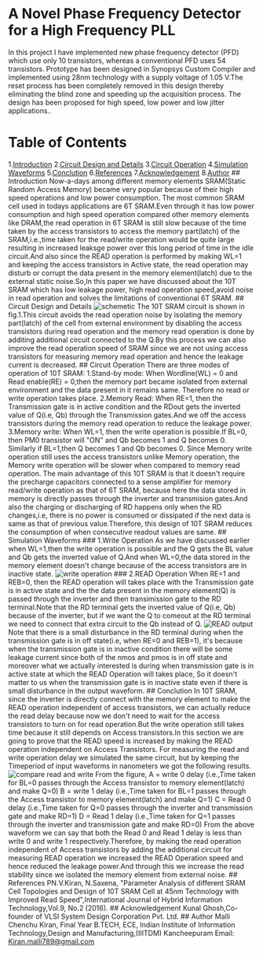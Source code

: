 # A Novel Phase Frequency Detector for a High Frequency PLL
In this project I have implemented new phase frequency detector (PFD) which use only 10 transistors, whereas a
conventional PFD uses 54 transistors. Prototype has been designed in Synopsys Custom Compiler  and implemented
 using 28nm technology with a supply voltage of 1.05 V.The reset process has been completely removed
in this design thereby eliminating the blind zone and speeding up the acquisition process. The design has been proposed for
high speed, low power and low jitter applications.. 
# Table of Contents 
1.[Introduction](#Introduction) 2.[Circuit Design and Details](#Circuit-Design-and-Details) 3.[Circuit Operation](#Circuit-Operation) 4.[Simulation Waveforms](#Simulation-Waveforms) 5.[Conclution](#Conclution) 6.[References](#References) 7.[Acknowledgement](#Acknowledgement) 8.[Author](#Author) ## Introduction Now-a-days among different memory elements SRAM(Static Random Access Memory) became very popular because of their high speed operations and low power consumption. The most common SRAM cell used in todays applications are 6T SRAM.Even through it has low power consumption and high speed operation compared other memory elements like DRAM,the read operation in 6T SRAM is still slow because of the time taken by the access transistors to access the memory part(latch) of the SRAM,i.e.,time taken for the read/write operation would be quite large resulting in increased leaksge power over this long period of time in the idle circuit.And also since the READ operation is performed by making WL=1 and keeping the access transistors in Active state, the read operation may disturb or corrupt the data present in the memory element(latch) due to the external static noise.So,In this paper we have discussed about the 10T SRAM which has low leakage power, high read operation speed,avoid noise in read operation and solves the limitations of conventional 6T SRAM. ## Circuit Design and Details ![schemetic](https://user-images.githubusercontent.com/99113992/152672756-90464ca6-c8ab-463e-8705-fd436b57b6cb.PNG) The 10T SRAM circuit is shown in fig.1.This circuit avoids the read operation noise by isolating the memory part(latch) of the cell from external environment by disabling the access transistors during read operation and the memory read operation is done by additing additional circuit connected to the Q.By this process we can also improve the read operation speed of SRAM since we are not using access transistors for measuring memory read operation and hence the leakage current is decreased. ## Circuit Operation There are three modes of operation of 10T SRAM: 1.Stand-by mode: When Wordline(WL) = 0 and Read enable(RE) = 0,then the memory part became isolated from external environment and the data present in it remains same. Therefore no read or write operation takes place. 2.Memory Read: When RE=1, then the Transmission gate is in active condition and the RDout gets the inverted value of Q(i.e, Qb) through the Transmission gates.And we off the access transistors during the memory read operation to reduce the leakage power. 3.Memory write: When WL=1, then the write operation is possible.If BL=0, then PM0 transistor will "ON" and Qb becomes 1 and Q becomes 0. Similarly if BL=1,then Q becomes 1 and Qb becomes 0. Since Memory write operation still uses the access transistors unlike Memory operation, the Memory write operation will be slower when compared to memory read operation. The main advantage of this 10T SRAM is that it doesn't require the precharge capacitors connected to a sense amplifier for memory read/write operation as that of 6T SRAM, because here the data stored in memory is directly passes through the inverter and transmision gates.And also the charging or discharging of RD happens only when the RD changes,i.e, there is no power is consumed or dissipated if the next data is same as that of previous value.Therefore, this design of 10T SRAM reduces the consumption of when consecutive readout values are same. ## Simulation Waveforms ### 1.Write Operation As we have discussed earlier when WL=1,then the write operation is possible and the Q gets the BL value and Qb gets the inverted value of Q.And when WL=0,the data stored in the memory element doesn't change because of the access transistors are in inactive state. ![write operation](https://user-images.githubusercontent.com/99113992/152926807-6d204d6f-d516-4b4b-bc15-90d63d32310e.PNG) ### 2.READ Operation When RE=1 and REB=0, then the READ operation will takes place with the Transmission gate is in active state and the the data present in the memory element(Q) is passed through the inverter and then transimission gate to the RD terminal.Note that the RD terminal gets the inverted value of Q(i.e, Qb) because of the inverter, but if we want the Q to comeout at the RD terminal we need to connect that extra circuit to the Qb instead of Q. ![READ output](https://user-images.githubusercontent.com/99113992/152926529-253768c3-2502-4da1-b278-3e1437624971.PNG) Note that there is a small disturbance in the RD terminal during when the transmission gate is in off state(i.e, when RE=0 and REB=1), it's because when the transmission gate is in inactive condition there will be some leakage current since both of the nmos and pmos is in off state and moreover what we actually interested is during when transmission gate is in active state at which the READ Operation will takes place, So it doesn't matter to us when the transmission gate is in inactive state even if there is small disturbance in the output waveform. ## Conclution In 10T SRAM, since the inverter is directly connect with the memory element to make the READ operation independent of access transistors, we can actually reduce the read delay because now we don't need to wait for the access transistors to turn on for read operation.But the write operation still takes time because it still depends on Access transistors.In this section we are going to prove that the READ speed is increased by making the READ operation independent on Access Transistors. For measuring the read and write operation delay we simulated the same circuit, but by keeping the Timeperiod of input waveforms in nanometers we got the following results. ![compare read and write](https://user-images.githubusercontent.com/99113992/152933868-f7727778-3dd6-4ef7-bc85-453e18634cd9.png) From the figure, A = write 0 delay (i.e.,Time taken for BL=0 passes through the Access transistor to memory element(latch) and make Q=0) B = write 1 delay (i.e.,Time taken for BL=1 passes through the Access transistor to memory element(latch) and make Q=1) C = Read 0 delay (i.e.,Time taken for Q=0 passes through the inverter and transmission gate and make RD=1) D = Read 1 delay (i.e.,Time taken for Q=1 passes through the inverter and transmission gate and make RD=0) From the above waveform we can say that both the Read 0 and Read 1 delay is less than write 0 and write 1 respectively.Therefore, by making the read operation independent of Access transistors by adding the additional circuit for measuring READ operation we increased the READ Operation speed and hence reduced the leakage power.And through this we increase the read stability since we isolated the memory element from external noise. ## References PN.V.Kiran, N.Saxena, "Parameter Analysis of different SRAM Cell Topologies and Design of 10T SRAM Cell at 45nm Technology with Improved Read Speed",International Journal of Hybrid Information Technology,Vol.9, No.2 (2016). ## Acknowledgement Kunal Ghosh,Co-founder of VLSI System Design Corporation Pvt. Ltd. ## Author Malli Chenchu Kiran, Final Year B.TECH, ECE, Indian Institute of Information Technology,Design and Manufacturing,(IIITDM) Kancheepuram Email: Kiran.malli789@gmail.com

